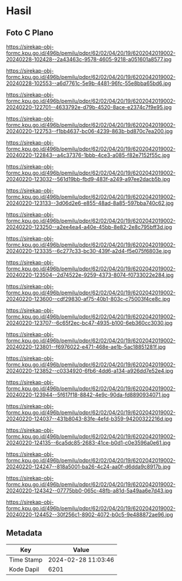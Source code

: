 # Hasil

## Foto C Plano

https://sirekap-obj-formc.kpu.go.id/496b/pemilu/pdpr/62/02/04/20/19/6202042019002-20240228-102428--2a43463c-9578-4605-9218-a051601a8577.jpg

https://sirekap-obj-formc.kpu.go.id/496b/pemilu/pdpr/62/02/04/20/19/6202042019002-20240228-102553--a6d7761c-5e9b-4481-96fc-55e8bba65bd6.jpg

https://sirekap-obj-formc.kpu.go.id/496b/pemilu/pdpr/62/02/04/20/19/6202042019002-20240220-122701--4633792e-d79b-4520-8ace-e2374c7f9e95.jpg

https://sirekap-obj-formc.kpu.go.id/496b/pemilu/pdpr/62/02/04/20/19/6202042019002-20240220-122753--f1bb4637-bc06-4239-863b-bd870c7ea200.jpg

https://sirekap-obj-formc.kpu.go.id/496b/pemilu/pdpr/62/02/04/20/19/6202042019002-20240220-122843--a4c37376-1bbb-4ce3-a085-f82e7152f55c.jpg

https://sirekap-obj-formc.kpu.go.id/496b/pemilu/pdpr/62/02/04/20/19/6202042019002-20240220-123032--561d19bb-fbd9-483f-a249-a97ee2dacb5b.jpg

https://sirekap-obj-formc.kpu.go.id/496b/pemilu/pdpr/62/02/04/20/19/6202042019002-20240220-123133--3d06d2e6-e855-48ad-8a85-597bba740c62.jpg

https://sirekap-obj-formc.kpu.go.id/496b/pemilu/pdpr/62/02/04/20/19/6202042019002-20240220-123250--a2ee4ea4-a40e-45bb-8e82-2e8c795bff3d.jpg

https://sirekap-obj-formc.kpu.go.id/496b/pemilu/pdpr/62/02/04/20/19/6202042019002-20240220-123335--6c277c33-bc30-439f-a2d4-f5e075f6803e.jpg

https://sirekap-obj-formc.kpu.go.id/496b/pemilu/pdpr/62/02/04/20/19/6202042019002-20240220-123504--2d74522e-9259-4373-8074-f0733022e284.jpg

https://sirekap-obj-formc.kpu.go.id/496b/pemilu/pdpr/62/02/04/20/19/6202042019002-20240220-123600--cdf29830-af75-40b1-803c-c75003f4ce8c.jpg

https://sirekap-obj-formc.kpu.go.id/496b/pemilu/pdpr/62/02/04/20/19/6202042019002-20240220-123707--6c65f2ec-bc47-4935-b100-6eb360cc3030.jpg

https://sirekap-obj-formc.kpu.go.id/496b/pemilu/pdpr/62/02/04/20/19/6202042019002-20240220-123801--f6976022-e471-468e-ae1b-5ac18851281f.jpg

https://sirekap-obj-formc.kpu.go.id/496b/pemilu/pdpr/62/02/04/20/19/6202042019002-20240220-123852--c0334920-6fb6-4dd6-a134-a926dd7e52e4.jpg

https://sirekap-obj-formc.kpu.go.id/496b/pemilu/pdpr/62/02/04/20/19/6202042019002-20240220-123944--5f617f18-8842-4e9c-90da-fd8890934071.jpg

https://sirekap-obj-formc.kpu.go.id/496b/pemilu/pdpr/62/02/04/20/19/6202042019002-20240220-124037--431b8043-83fe-4efd-b359-94200322216d.jpg

https://sirekap-obj-formc.kpu.go.id/496b/pemilu/pdpr/62/02/04/20/19/6202042019002-20240220-124135--6ca5dc85-2683-41ce-b0d1-c0e3596a0e61.jpg

https://sirekap-obj-formc.kpu.go.id/496b/pemilu/pdpr/62/02/04/20/19/6202042019002-20240220-124247--818a5001-ba26-4c24-aa0f-d6dda9c8917b.jpg

https://sirekap-obj-formc.kpu.go.id/496b/pemilu/pdpr/62/02/04/20/19/6202042019002-20240220-124342--07775bb0-065c-48fb-a81d-5a49aa6e7d43.jpg

https://sirekap-obj-formc.kpu.go.id/496b/pemilu/pdpr/62/02/04/20/19/6202042019002-20240220-124452--30f256c1-8902-4072-b0c5-9e488872ae96.jpg


## Metadata

| Key        | Value               |
| ---------- | ------------------- |
| Time Stamp | 2024-02-28 11:03:46 |
| Kode Dapil | 6201                |



